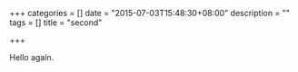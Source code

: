 +++
categories = []
date = "2015-07-03T15:48:30+08:00"
description = ""
tags = []
title = "second"

+++

Hello again.
